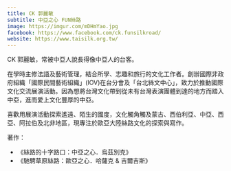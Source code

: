 ```yaml
---
title: CK 郭麗敏
subtitle: 中亞之心 FUN絲路
image: https://imgur.com/mDHmYao.jpg
facebook: https://www.facebook.com/ck.funsilkroad/
website: https://www.taisilk.org.tw/
---
```

CK 郭麗敏，常被中亞人說長得像中亞人的台客。

在學時主修法語及藝術管理，結合所學、志趣和旅行的文化工作者。創辦國際非政府組織「國際民間藝術組織」(IOV)在台分會及「台北絲文中心」，致力於推動國際文化交流展演活動。因為想將台灣文化帶到從未有台灣表演團體到達的地方而踏入中亞，進而愛上文化豐厚的中亞。

喜歡用展演活動探索遙遠、陌生的國度，文化觸角觸及蒙古、西伯利亞、中亞、西亞、阿拉伯及北非地區，現專注於歐亞大陸絲路文化的探索與寫作。

著作：

* 《絲路的十字路口：中亞之心．烏茲別克》
* 《馳騁草原絲路：歐亞之心．哈薩克 & 吉爾吉斯》